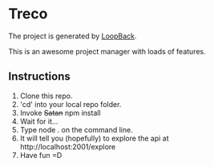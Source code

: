 # Treco

The project is generated by [LoopBack](http://loopback.io).

This is an awesome project manager with loads of features.

## Instructions

1. Clone this repo.
2. 'cd' into your local repo folder.
3. Invoke ~~Satan~~ npm install
4. Wait for it...
5. Type node . on the command line.
6. It will tell you (hopefully) to explore the api at http://localhost:2001/explore
7. Have fun =D
